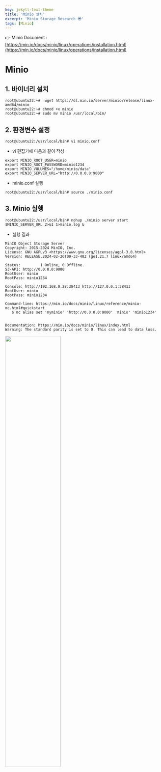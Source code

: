 ```yaml
---
key: jekyll-text-theme
title: 'Minio 설치'
excerpt: 'Minio Storage Research 😎'
tags: [Minio]
---
```




:point_right: Minio Document : [https://min.io/docs/minio/linux/operations/installation.html](https://min.io/docs/minio/linux/operations/installation.html)



# Minio


## 1. 바이너리 설치

```
root@ubuntu22:~#  wget https://dl.min.io/server/minio/release/linux-amd64/minio
root@ubuntu22:~# chmod +x minio
root@ubuntu22:~# sudo mv minio /usr/local/bin/
```

## 2. 환경변수 설정

```
root@ubuntu22:/usr/local/bin# vi minio.conf
```

* vi 편집기에 다음과 같이 작성

```
export MINIO_ROOT_USER=minio
export MINIO_ROOT_PASSWORD=minio1234
export MINIO_VOLUMES="/home/minio/data"
export MINIO_SERVER_URL="http://0.0.0.0:9000"
```

* minio.conf 실행

```
root@ubuntu22:/usr/local/bin# source ./minio.conf
```


## 3. Minio 실행

```
root@ubuntu22:/usr/local/bin# nohup ./minio server start $MINIO_SERVER_URL 2>&1 1>minio.log &
```

* 실행 결과

```
MinIO Object Storage Server  
Copyright: 2015-2024 MinIO, Inc.  
License: GNU AGPLv3 <https://www.gnu.org/licenses/agpl-3.0.html>  
Version: RELEASE.2024-02-26T09-33-48Z (go1.21.7 linux/amd64)  

Status:         1 Online, 0 Offline.  
S3-API: http://0.0.0.0:9000  
RootUser: minio  
RootPass: minio1234  

Console: http://192.168.0.28:38413 http://127.0.0.1:38413   
RootUser: minio  
RootPass: minio1234    

Command-line: https://min.io/docs/minio/linux/reference/minio-mc.html#quickstart  
   $ mc alias set 'myminio' 'http://0.0.0.0:9000' 'minio' 'minio1234'  


Documentation: https://min.io/docs/minio/linux/index.html  
Warning: The standard parity is set to 0. This can lead to data loss.  
```

<img src = "https://github.com/cloudnine-mj/GitHub-Study/assets/113915835/c4129f10-ddc3-48c2-81c8-1f791990fe3e.png" width = "60%">